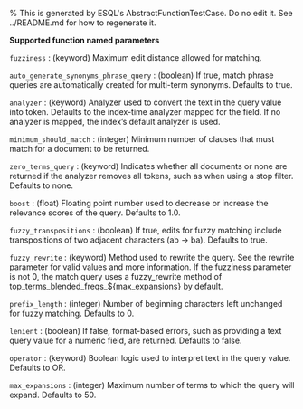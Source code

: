 % This is generated by ESQL's AbstractFunctionTestCase. Do no edit it. See ../README.md for how to regenerate it.

**Supported function named parameters**

`fuzziness`
:   (keyword) Maximum edit distance allowed for matching.

`auto_generate_synonyms_phrase_query`
:   (boolean) If true, match phrase queries are automatically created for multi-term synonyms. Defaults to true.

`analyzer`
:   (keyword) Analyzer used to convert the text in the query value into token. Defaults to the index-time analyzer mapped for the field. If no analyzer is mapped, the index’s default analyzer is used.

`minimum_should_match`
:   (integer) Minimum number of clauses that must match for a document to be returned.

`zero_terms_query`
:   (keyword) Indicates whether all documents or none are returned if the analyzer removes all tokens, such as when using a stop filter. Defaults to none.

`boost`
:   (float) Floating point number used to decrease or increase the relevance scores of the query. Defaults to 1.0.

`fuzzy_transpositions`
:   (boolean) If true, edits for fuzzy matching include transpositions of two adjacent characters (ab → ba). Defaults to true.

`fuzzy_rewrite`
:   (keyword) Method used to rewrite the query. See the rewrite parameter for valid values and more information. If the fuzziness parameter is not 0, the match query uses a fuzzy_rewrite method of top_terms_blended_freqs_${max_expansions} by default.

`prefix_length`
:   (integer) Number of beginning characters left unchanged for fuzzy matching. Defaults to 0.

`lenient`
:   (boolean) If false, format-based errors, such as providing a text query value for a numeric field, are returned. Defaults to false.

`operator`
:   (keyword) Boolean logic used to interpret text in the query value. Defaults to OR.

`max_expansions`
:   (integer) Maximum number of terms to which the query will expand. Defaults to 50.

